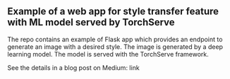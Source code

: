 ## Example of a web app for style transfer feature with ML model served by TorchServe

The repo contains an example of Flask app which provides an endpoint to generate an image with a desired style.
The image is generated by a deep learning model. The model is served with the TorchServe framework.

See the details in a blog post on Medium: 
link